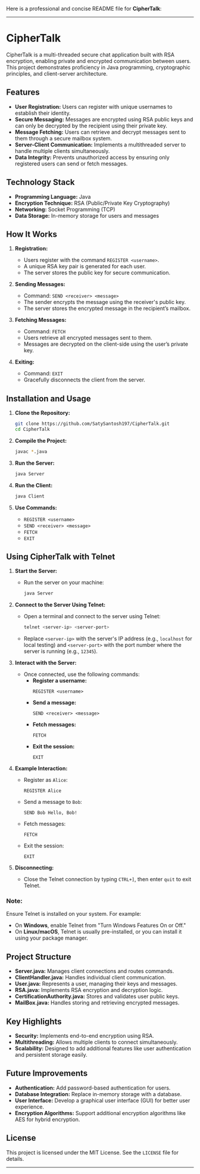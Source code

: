 Here is a professional and concise README file for **CipherTalk**:

---

# CipherTalk

CipherTalk is a multi-threaded secure chat application built with RSA encryption, enabling private and encrypted communication between users. This project demonstrates proficiency in Java programming, cryptographic principles, and client-server architecture.

## Features

- **User Registration:** Users can register with unique usernames to establish their identity.
- **Secure Messaging:** Messages are encrypted using RSA public keys and can only be decrypted by the recipient using their private key.
- **Message Fetching:** Users can retrieve and decrypt messages sent to them through a secure mailbox system.
- **Server-Client Communication:** Implements a multithreaded server to handle multiple clients simultaneously.
- **Data Integrity:** Prevents unauthorized access by ensuring only registered users can send or fetch messages.

## Technology Stack

- **Programming Language:** Java
- **Encryption Technique:** RSA (Public/Private Key Cryptography)
- **Networking:** Socket Programming (TCP)
- **Data Storage:** In-memory storage for users and messages

## How It Works

1. **Registration:**
   - Users register with the command `REGISTER <username>`.
   - A unique RSA key pair is generated for each user.
   - The server stores the public key for secure communication.

2. **Sending Messages:**
   - Command: `SEND <receiver> <message>`
   - The sender encrypts the message using the receiver's public key.
   - The server stores the encrypted message in the recipient’s mailbox.

3. **Fetching Messages:**
   - Command: `FETCH`
   - Users retrieve all encrypted messages sent to them.
   - Messages are decrypted on the client-side using the user’s private key.

4. **Exiting:**
   - Command: `EXIT`
   - Gracefully disconnects the client from the server.

## Installation and Usage

1. **Clone the Repository:**
   ```bash
   git clone https://github.com/SatySantosh197/CipherTalk.git
   cd CipherTalk
   ```

2. **Compile the Project:**
   ```bash
   javac *.java
   ```

3. **Run the Server:**
   ```bash
   java Server
   ```

4. **Run the Client:**
   ```bash
   java Client
   ```

5. **Use Commands:**
   - `REGISTER <username>`
   - `SEND <receiver> <message>`
   - `FETCH`
   - `EXIT`


## Using CipherTalk with Telnet

1. **Start the Server:**
   - Run the server on your machine:
     ```bash
     java Server
     ```

2. **Connect to the Server Using Telnet:**
   - Open a terminal and connect to the server using Telnet:
     ```bash
     telnet <server-ip> <server-port>
     ```
   - Replace `<server-ip>` with the server's IP address (e.g., `localhost` for local testing) and `<server-port>` with the port number where the server is running (e.g., `12345`).

3. **Interact with the Server:**
   - Once connected, use the following commands:
     - **Register a username:**
       ```plaintext
       REGISTER <username>
       ```
     - **Send a message:**
       ```plaintext
       SEND <receiver> <message>
       ```
     - **Fetch messages:**
       ```plaintext
       FETCH
       ```
     - **Exit the session:**
       ```plaintext
       EXIT
       ```

4. **Example Interaction:**
   - Register as `Alice`:
     ```plaintext
     REGISTER Alice
     ```
   - Send a message to `Bob`:
     ```plaintext
     SEND Bob Hello, Bob!
     ```
   - Fetch messages:
     ```plaintext
     FETCH
     ```
   - Exit the session:
     ```plaintext
     EXIT
     ```

5. **Disconnecting:**
   - Close the Telnet connection by typing `CTRL+]`, then enter `quit` to exit Telnet.

### Note:
Ensure Telnet is installed on your system. For example:
- On **Windows**, enable Telnet from "Turn Windows Features On or Off."
- On **Linux/macOS**, Telnet is usually pre-installed, or you can install it using your package manager.

## Project Structure

- **Server.java:** Manages client connections and routes commands.
- **ClientHandler.java:** Handles individual client communication.
- **User.java:** Represents a user, managing their keys and messages.
- **RSA.java:** Implements RSA encryption and decryption logic.
- **CertificationAuthority.java:** Stores and validates user public keys.
- **MailBox.java:** Handles storing and retrieving encrypted messages.

## Key Highlights

- **Security:** Implements end-to-end encryption using RSA.
- **Multithreading:** Allows multiple clients to connect simultaneously.
- **Scalability:** Designed to add additional features like user authentication and persistent storage easily.

## Future Improvements

- **Authentication:** Add password-based authentication for users.
- **Database Integration:** Replace in-memory storage with a database.
- **User Interface:** Develop a graphical user interface (GUI) for better user experience.
- **Encryption Algorithms:** Support additional encryption algorithms like AES for hybrid encryption.

## License

This project is licensed under the MIT License. See the `LICENSE` file for details.

---
